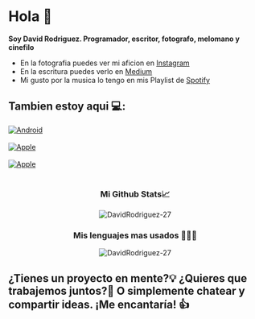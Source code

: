 # Hola 👋
**Soy David Rodriguez. Programador, escritor, fotografo, melomano y cinefilo**

* En la fotografia puedes ver mi aficion en [Instagram](https://www.instagram.com/davidrodri_gz/)
* En la escritura puedes verlo en [Medium](https://davidrodrig.medium.com/)
* Mi gusto por la musica lo tengo en mis Playlist de [Spotify](https://open.spotify.com/user/2qaoh82a88rryvt75o6jiotw3?si=b5bc2676ca304377)

## Tambien estoy aqui 💻:
[![Android](https://img.shields.io/badge/sololearn-David_Rodiguez-1DA1F2?style=for-the-badge&logo=white&labelColor=5d698f)](https://www.sololearn.com/profile/21082571)</br></br>
[![Apple](https://img.shields.io/badge/replit-David_Rodiguez-1DA1F2?style=for-the-badge&logo=white&labelColor=675587)](https://www.replit.com/@DavidRodrigue53)  </br></br>
[![Apple](https://img.shields.io/badge/Stackoverflow-David_Rodiguez-1DA1F2?style=for-the-badge&logo=white&labelColor=452732)](https://stackoverflow.com/users/15654108/david-rodriguez)</br></br>



<h3 align="center">Mi Github Stats📈</h3>

<p align="center"> <img src="https://github-readme-stats.vercel.app/api?username=DavidRodriguez-27&show_icons=true&theme=tokyonight" alt="DavidRodriguez-27" /> </p>


<h3 align="center">Mis lenguajes mas usados 👨🏻‍💻</h3>
<p align="center"> <img src="https://github-readme-stats.vercel.app/api/top-langs/?username=DavidRodriguez-27&theme=tokyonight" alt="DavidRodriguez-27" /> </p>


<h2>¿Tienes un proyecto en mente?💡 ¿Quieres que trabajemos juntos?📝 O simplemente chatear y compartir ideas. ¡Me encantaría! 👍 </h2>




